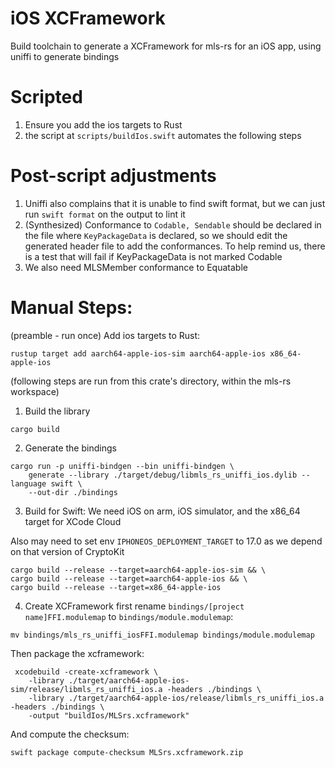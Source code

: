 # iOS XCFramework
Build toolchain to generate a XCFramework for mls-rs for an iOS app, using uniffi to generate bindings

# Scripted
1. Ensure you add the ios targets to Rust
2. the script at `scripts/buildIos.swift` automates the following steps

# Post-script adjustments
1. Uniffi also complains that it is unable to find swift format, but we can just run `swift format` on the output to lint it
2. (Synthesized) Conformance to `Codable, Sendable` should be declared in the file where `KeyPackageData` is declared, so we should edit the generated header file to add the conformances. To help remind us, there is a test that will fail if KeyPackageData is not marked Codable
3. We also need MLSMember conformance to Equatable 


# Manual Steps:
(preamble - run once)
Add ios targets to Rust:
```
rustup target add aarch64-apple-ios-sim aarch64-apple-ios x86_64-apple-ios
```

(following steps are run from this crate's directory, within the mls-rs workspace)
1. Build the library
```
cargo build
```

2. Generate the bindings 
```
cargo run -p uniffi-bindgen --bin uniffi-bindgen \
	generate --library ./target/debug/libmls_rs_uniffi_ios.dylib --language swift \
	--out-dir ./bindings
```

3. Build for Swift:
We need iOS on arm, iOS simulator, and the x86_64 target for XCode Cloud

Also may need to set env `IPHONEOS_DEPLOYMENT_TARGET` to 17.0 as we depend on
that version of CryptoKit
```
cargo build --release --target=aarch64-apple-ios-sim && \ 
cargo build --release --target=aarch64-apple-ios && \
cargo build --release --target=x86_64-apple-ios
```

4. Create XCFramework
first rename `bindings/[project name]FFI.modulemap` to `bindings/module.modulemap`:
```
mv bindings/mls_rs_uniffi_iosFFI.modulemap bindings/module.modulemap
```


Then package the xcframework:
```
 xcodebuild -create-xcframework \
 	-library ./target/aarch64-apple-ios-sim/release/libmls_rs_uniffi_ios.a -headers ./bindings \
 	-library ./target/aarch64-apple-ios/release/libmls_rs_uniffi_ios.a -headers ./bindings \
 	-output "buildIos/MLSrs.xcframework" 

```

And compute the checksum:
```
swift package compute-checksum MLSrs.xcframework.zip
```